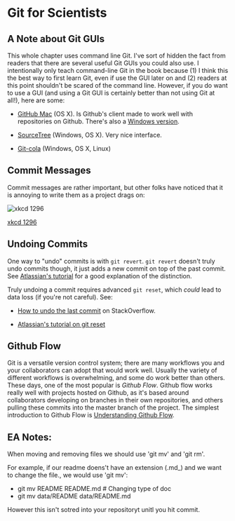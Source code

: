 # Git for Scientists

## A Note about Git GUIs

This whole chapter uses command line Git. I've sort of hidden the fact from
readers that there are several useful Git GUIs you could also use. I
intentionally only teach command-line Git in the book because (1) I think this
the best way to first learn Git, even if use the GUI later on and (2) readers
at this point shouldn't be scared of the command line. However, if you do want
to use a GUI (and using a Git GUI is certainly better than not using Git at
all!), here are some:

 - [GitHub Mac](https://mac.github.com/) (OS X). Is Github's client made to
   work well with repositories on Github. There's also a [Windows
version](https://windows.github.com/).

 - [SourceTree](http://www.sourcetreeapp.com/) (Windows, OS X). Very nice interface.

 - [Git-cola](https://git-cola.github.io/) (Windows, OS X, Linux)

## Commit Messages

Commit messages are rather important, but other folks have noticed
that it is annoying to write them as a project drags on:

![xkcd 1296](http://imgs.xkcd.com/comics/git_commit.png)

[xkcd 1296](http://xkcd.com/1296/)

## Undoing Commits

One way to "undo" commits is with `git revert`. `git revert` doesn't truly undo
commits though, it just adds a new commit on top of the past commit. See
[Atlassian's
tutorial](https://www.atlassian.com/git/tutorials/undoing-changes/git-revert)
for a good explanation of the distinction.

Truly undoing a commit requires advanced `git reset`, which *could* lead to
data loss (if you're not careful). See:

 - [How to undo the last commit](http://stackoverflow.com/questions/927358/how-to-undo-the-last-commit) on StackOverflow.

 - [Atlassian's tutorial on git reset](https://www.atlassian.com/git/tutorials/undoing-changes/git-reset)

## Github Flow

Git is a versatile version control system; there are many workflows you and
your collaborators can adopt that would work well. Usually the variety of
different workflows is overwhelming, and some do work better than others. These
days, one of the most popular is _Github Flow_. Github flow works really well
with projects hosted on Github, as it's based around collaborators developing
on branches in their own repositories, and others pulling these commits into
the master branch of the project. The simplest introduction to Github Flow is
[Understanding Github Flow](https://guides.github.com/introduction/flow/).


## EA Notes: 
When moving and removing files we should use 'git mv' and 'git rm'. 

For example, if our readme doens't have an extension (.md_) and we want to change the file., we would use 'git mv':
- git mv README README.md # Changing type of doc
- git mv data/README data/README.md

However this isn't sotred into your repositoryt unitl you hit commit. 
